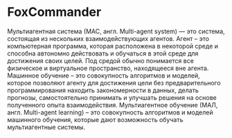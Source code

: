 # FoxCommander
Мультиагентная система (МАС, англ. Multi-agent system) — это система, состоящая из нескольких взаимодействующих агентов. Агент – это компьютерная программа, которая расположена в некоторой среде и способна автономно действовать и обучаться в этой среде для достижения своих целей. Под средой обычно понимается все физическое и виртуальное пространство, находящееся вне агента. 
Машинное обучение – это совокупность алгоритмов и моделей, которое позволяют агенту для достижения цели без предварительного программирования находить закономерности в данных, делать прогнозы, самостоятельно принимать и улучшать решения на основе полученного опыта взаимодействия. Мультиагентное обучение (МАЛ, англ. Multi-agent learning) – это совокупность алгоритмов и моделей машинного обучения, которые дают возможность обучать мультиагентные системы.

